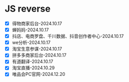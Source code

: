 # JS reverse
- [x] 得物商家后台-2024.10.17
- [x] 蝉妈妈-2024.10.17
- [x] 抖店、电商罗盘、千川数据、抖音创作者中心-2024.10.17
- [x] we分析-2024.10.17
- [x] 淘宝生意参谋-2024.10.17
- [x] 拼多多商家后台-2024.10.17
- [x] 有道翻译-2024.10.17
- [x] 淘宝直播-2024.10.29
- [x] 唯品会PC官网-2024.12.20
